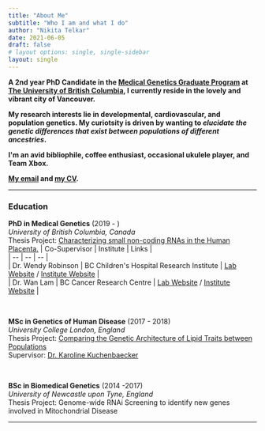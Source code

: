 ```yaml
---
title: "About Me"
subtitle: "Who I am and what I do"
author: "Nikita Telkar"
date: 2021-06-05
draft: false
# layout options: single, single-sidebar
layout: single
---
```


**A 2nd year PhD Candidate in the [Medical Genetics Graduate Program](https://medgen.med.ubc.ca/) at [The University of British Columbia](https://ubc.ca), I currently reside in the lovely and vibrant city of Vancouver.**    

**My research interests lie in developmental, cardiovascular, and population genetics. My curiotsity is driven by wanting to *elucidate the genetic differences that exist between populations of different ancestries*.**    

**I'm an avid bibliophile, coffee enthusiast, occasional ukulele player, and Team Xbox.**   

**[My email](mailto:nikita.telkar@bcchr.ca) and [my CV](https://github.com/nikita-telkar/apero/blob/main/static/Nikita_Telkar_Academic_CV.pdf).**

***  

### Education  

**PhD in Medical Genetics**  (2019 -  )   
*University of British Columbia, Canada*      
Thesis Project: [Characterizing small non-coding RNAs in the Human Placenta.](https://nikita-telkar.netlify.app/project/phd/)
| Co-Supervisor  | Institute | Links |  
| -- | -- | -- |  
| Dr. Wendy Robinson | BC Children's Hospital Research Institute | [Lab Website](https://robinsonresearch.ca) /  [Institute Website](https://www.bcchr.ca/wrobinson) |  
| Dr. Wan Lam | BC Cancer Research Centre | [Lab Website](https://wanlamlab.wordpress.ca) / [Institute Website](https://www.bccrc.ca/dept/io/labs/wan-lam-lab) |   

<br>  

**MSc in Genetics of Human Disease** (2017 - 2018)  
*University College London, England*    
Thesis Project: [Comparing the Genetic Architecture of Lipid Traits between Populations](https://nikita-telkar.netlify.app/project/masters/)   
Supervisor: [Dr. Karoline Kuchenbaecker](https://www.ucl.ac.uk/biosciences/people/dr-karoline-kuchenbaecker)   

<br>  

**BSc in Biomedical Genetics**  (2014 -2017)    
*University of Newcastle upon Tyne, England*  
Thesis Project: Genome-wide RNAi Screening to identify new genes involved in Mitochondrial Disease  

***  



